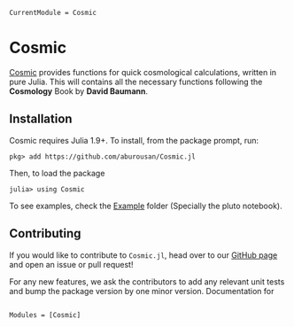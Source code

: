 ```@meta
CurrentModule = Cosmic
```

# Cosmic

[Cosmic](https://github.com/aburousan/Cosmic.jl) provides functions for quick cosmological calculations, written in pure Julia. This will contains all the necessary functions following the **Cosmology** Book by **David Baumann**. 

## Installation

Cosmic requires Julia 1.9+. To install, from the package prompt, run:

```
pkg> add https://github.com/aburousan/Cosmic.jl
```
Then, to load the package

```julia-repl
julia> using Cosmic
```
To see examples, check the [Example](https://github.com/aburousan/Cosmic.jl/tree/main/Examples) folder (Specially the pluto notebook).
## Contributing

If you would like to contribute to `Cosmic.jl`, head over to our [GitHub page](https://github.com/aburousan/Cosmic.jl) and open an issue or pull request!

For any new features, we ask the contributors to add any relevant unit tests and bump the package version by one minor version.
Documentation for 
```@index
```

```@autodocs
Modules = [Cosmic]
```
